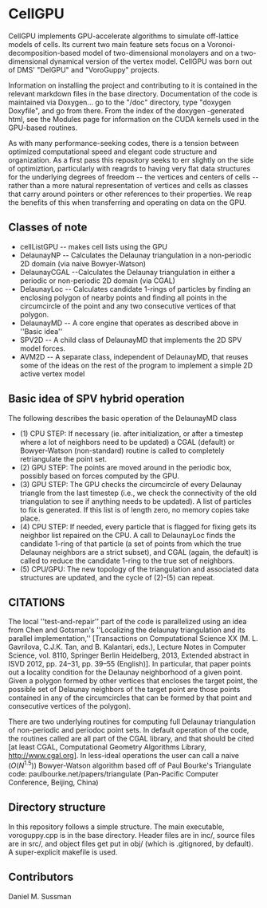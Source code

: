 # CellGPU

CellGPU implements GPU-accelerate algorithms to simulate off-lattice models of cells. Its current
two main feature sets focus on a Voronoi-decomposition-based model of two-dimensional monolayers
and on a two-dimensional dynamical version of the vertex model. CellGPU was born out of DMS'
"DelGPU" and "VoroGuppy" projects.

Information on installing the project and contributing to it is contained in the relevant
markdown files in the base directory. Documentation of the code is maintained via Doxygen... go
to the "/doc" directory, type "doxygen Doxyfile", and go from there. From the index of the doxygen
-generated html, see the Modules page for information on the CUDA kernels used in the GPU-based
routines.

As with many performance-seeking codes, there is a tension between optimized computational speed
and elegant code structure and organization. As a first pass this repository seeks to err slightly
on the side of optimiztion, particularly with reagrds to having very flat data structures for the
underlying degrees of freedom -- the vertices and centers of cells -- rather than a more natural
representation of vertices and cells as classes that carry around pointers or other references to
their properties. We reap the benefits of this when transferring and operating on data on the GPU.

## Classes of note

* cellListGPU -- makes cell lists using the GPU
* DelaunayNP -- Calculates the Delaunay triangulation in a non-periodic 2D domain (via naive Bowyer-Watson)
* DelaunayCGAL --Calculates the Delaunay triangulation in either a periodic or non-periodic 2D domain (via CGAL)
* DelaunayLoc -- Calculates candidate 1-rings of particles by finding an enclosing polygon of nearby points and finding all points in the circumcircle of the point and any two consecutive vertices of that polygon.
* DelaunayMD -- A core engine that operates as described above in ''Basic idea''
* SPV2D -- A child class of DelaunayMD that implements the 2D SPV model forces.
* AVM2D -- A separate class, independent of DelaunayMD, that reuses some of the ideas on the rest of the program to implement a simple 2D active vertex model

## Basic idea of SPV hybrid operation

The following describes the basic operation of the DelaunayMD class
* (1) CPU STEP: If necessary (ie. after initialization, or after a timestep where a lot of neighbors need to be updated) a CGAL (default) or Bowyer-Watson (non-standard) routine is called to completely retriangulate the point set.
* (2) GPU STEP: The points are moved around in the periodic box, possibly based on forces computed by the GPU.
* (3) GPU STEP: The GPU checks the circumcircle of every Delaunay triangle from the last timestep (i.e., we check the connectivity of the old triangulation to see if anything needs to be updated). A list of particles to fix is generated. If this list is of length zero, no memory copies take place.
* (4) CPU STEP: If needed, every particle that is flagged for fixing gets its neighbor list repaired on the CPU. A call to DelaunayLoc finds the candidate 1-ring of that particle (a set of points from which the true Delaunay neighbors are a strict subset), and CGAL (again, the default) is called to reduce the candidate 1-ring to the true set of neighbors.
* (5) CPU/GPU: The new topology of the triangulation and associated data structures are updated, and the cycle of (2)-(5) can repeat.

## CITATIONS

The local ''test-and-repair'' part of the code is parallelized using an idea from Chen and Gotsman's ''Localizing the delaunay triangulation and its parallel implementation,'' [Transactions on Computational Science XX (M. L. Gavrilova, C.J.K. Tan, and B. Kalantari, eds.), Lecture Notes in Computer Science, vol. 8110, Springer Berlin Heidelberg, 2013, Extended abstract in ISVD 2012, pp. 24–31, pp. 39–55 (English)]. In particular, that paper points out a locality condition for the Delaunay neighborhood of a given point. Given a polygon formed by other vertices that encloses the target point, the possible set of Delaunay neighbors of the target point are those points contained in any of the circumcircles that can be formed by that point and consecutive vertices of the polygon).

There are two underlying routines for computing full Delaunay triangulation of non-periodic and periodoc point sets. In default operation of the code, the routines called are all part of the CGAL library, and that should be cited [at least CGAL, Computational Geometry Algorithms Library, http://www.cgal.org]. In less-ideal operations the user can call a naive $(O(N^{1.5}))$ Bowyer-Watson algorithm based off of Paul Bourke's Triangulate code: paulbourke.net/papers/triangulate (Pan-Pacific Computer Conference, Beijing, China)


## Directory structure

In this repository follows a simple structure. The main executable, voroguppy.cpp is in the base directory. Header files are in inc/, source files are in src/, and object files get put in obj/ (which is .gitignored, by default). A super-explicit makefile is used.

## Contributors

Daniel M. Sussman
